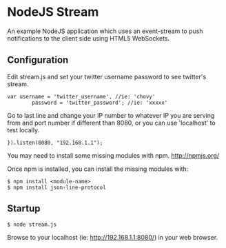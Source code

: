 NodeJS Stream
=============

An example NodeJS application which uses an event-stream to push notifications to the client side using HTML5 WebSockets.

Configuration
-------------

Edit stream.js and set your twitter username password to see twitter's stream.

	var username = 'twitter_username', //ie: 'chovy'
			password = 'twitter_password'; //ie: 'xxxxx'

Go to last line and change your IP number to whatever IP you are serving from and port number if different than 8080, or you can use 'localhost' to test locally.

	}).listen(8080, "192.168.1.1");

You may need to install some missing modules with npm. http://npmjs.org/

Once npm is installed, you can install the missing modules with:

	$ npm install <module-name>
	$ npm install json-line-protocol

Startup
-------------

	$ node stream.js

Browse to your localhost (ie: http://192.168.1.1:8080/) in your web browser.
